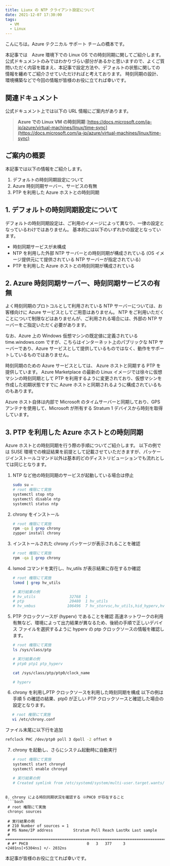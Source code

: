 ```yaml
---
title: Liunx の NTP クライアント設定について
date: 2021-12-07 17:30:00
tags:
  - VM
  - Linux
---
```


こんにちは。Azure テクニカル サポート チームの橋本です。

本記事では　Azure 環境下での Linux OS での時刻同期に関してご紹介します。
公式ドキュメントのみではわかりづらい部分があるかと思いますので、よくご質問いただく内容を踏まえ、本記事で設定方法や、デフォルトの状態に関しての
情報を纏めてご紹介させていただければと考えております。
時刻同期の設計、環境構築などで今回の情報が皆様のお役に立てれば幸いです。

## 関連ドキュメント
公式ドキュメント上では以下の URL 情報にご案内があります。

> **Azure での Linux VM の時刻同期**
> [https://docs.microsoft.com/ja-jp/azure/virtual-machines/linux/time-sync](https://docs.microsoft.com/ja-jp/azure/virtual-machines/linux/time-sync)


## ご案内の概要

本記事では以下の情報をご紹介します。

1. デフォルトの時刻同期設定について
2. Azure 時刻同期サーバー、サービスの有無
3. PTP を利用した Azure ホストとの時刻同期

## 1. デフォルトの時刻同期設定について

デフォルトの時刻同期設定は、ご利用のイメージによって異なり、一律の設定となっているわけではありません。
基本的には以下のいずれかの設定となっています。

- 時刻同期サービスが未構成
- NTP を利用した外部 NTP サーバーとの時刻同期が構成されている
  (OS イメージ提供元にて提供されている NTP サーバーが指定されている)
- PTP を利用した Azure ホストとの時刻同期が構成されている

## 2. Azure 時刻同期サーバー、時刻同期サービスの有無

よく時刻同期のプロトコルとして利用されている NTP サーバーについては、お客様向けに Azure サービスとしてご用意はありません。
NTP をご利用いただくことについて制限などはありませんが、ご利用される場合には、外部の NTP サーバーをご指定いただく必要があります。

なお、Azure 上の Windows 仮想マシンの既定値に定義されている time.windows.com ですが、こちらはインターネット上のパブリックな NTP サーバーであり、Azure サービスとして提供しているものではなく、動作をサポートしているものではありません。

時刻同期のための Azure サービスとしては、 Azure ホストと同期する PTP を提供しています。
Azure Marketplace の最新の Linux イメージでは徐々に仮想マシンの時刻同期として PTP を利用するように変更されており、仮想マシンを作成した初期状態ですでに Azure ホストと同期されるように構成されているものもあります。

Azure ホスト自体は内部で Microsoft のタイムサーバーと同期しており、GPS アンテナを使用して、Microsoft が所有する Stratum 1 デバイスから時刻を取得しています。

## 3. PTP を利用した Azure ホストとの時刻同期

Azure ホストとの時刻同期を行う際の手順についてご紹介します。
以下の例では SUSE 環境での検証結果を前提として記載させていただきますが、パッケージインストールコマンド以外は基本的どのディストリビューションでも流れとしては同じとなります。

1. NTP など他の時刻同期のサービスが起動している場合は停止
   ```bash
   sudo su –
   # root 権限にて実施
   systemctl stop ntp
   systemctl disable ntp
   systemctl status ntp
   ```

2. chrony をインストール
   ```bash
   # root 権限にて実施
   rpm -qa | grep chrony
   zypper install chrony
   ```

3. インストールされた chrony パッケージが表示されることを確認
   ```bash
   # root 権限にて実施
   rpm -qa | grep chrony
   ```

4. lsmod コマンドを実行し、hv_utils が表示結果に存在するか確認
   ```bash
   # root 権限にて実施
   lsmod | grep hv_utils

   # 実行結果の例
   # hv_utils               32768  1 
   # ptp                    20480  1 hv_utils
   # hv_vmbus              106496  7 hv_storvsc,hv_utils,hid_hyperv,hv_balloon,hv_netvsc,hyperv_keyboard,hyperv_fb
    ```

5. PTP クロックソースが (hyperv) であることを確認
   高速ネットワークの利用有無など、環境によって出力結果が異なるため、後続の手順で正しいデバイス ファイルを選択するように hyperv の ptp クロックソースの情報を確認します。

   ```bash
   # root 権限にて実施
   ls /sys/class/ptp

   # 実行結果の例
   # ptp0 ptp1 ptp_hyperv

   cat /sys/class/ptp/ptp0/clock_name

   # hyperv
   ```

6. chrony を利用しPTP クロックソースを利用した時刻同期を構成
以下の例は手順 5 の確認の結果、ptp0 が正しい PTP クロックソースと確認した場合の設定となります。

```bash
   # root 権限にて実施
   vi /etc/chrony.conf
   ```

   ファイル末尾に以下行を追加
   ```bash
   refclock PHC /dev/ptp0 poll 3 dpoll -2 offset 0
   ```

7. chrony を起動し、さらにシステム起動時に自動実行
   ```bash
   # root 権限にて実施
   systemctl start chronyd
   systemctl enable chronyd

   # 実行結果の例
   # Created symlink from /etc/systemd/system/multi-user.target.wants/chronyd.service to /usr/lib/systemd/system/chronyd.service.
  ```

8. chrony による時刻同期状況を確認する ※PHC0 が存在すること
   ```bash
   # root 権限にて実施
   chronyc sources
   
   # 実行結果の例
   # 210 Number of sources = 1
   # MS Name/IP address         Stratum Poll Reach LastRx Last sample
   # ===============================================================================
   # #* PHC0                          0   3   377     3  +2401ns[+5304ns] +/- 2032ns
   ```

本記事が皆様のお役に立てれば幸いです。